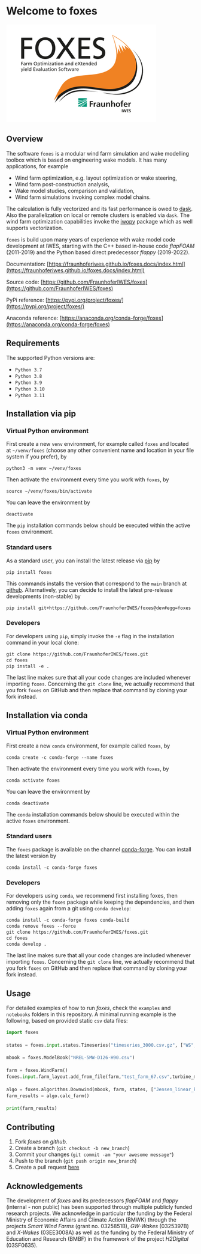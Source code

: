 # Welcome to foxes

![FOXES Logo](Logo_FOXES.svg)

## Overview

The software `foxes` is a modular wind farm simulation and wake modelling toolbox which is based on engineering wake models. It has many applications, for example

- Wind farm optimization, e.g. layout optimization or wake steering,
- Wind farm post-construction analysis,
- Wake model studies, comparison and validation,
- Wind farm simulations invoking complex model chains.

The calculation is fully vectorized and its fast performance is owed to [dask](https://www.dask.org/). Also the parallelization on local or remote clusters is enabled via `dask`. The wind farm
optimization capabilities invoke the [iwopy](https://github.com/FraunhoferIWES/iwopy) package which
as well supports vectorization.

`foxes` is build upon many years of experience with wake model code development at IWES, starting with the C++ based in-house code _flapFOAM_ (2011-2019) and the Python based direct predecessor _flappy_ (2019-2022).

Documentation: [https://fraunhoferiwes.github.io/foxes.docs/index.html](https://fraunhoferiwes.github.io/foxes.docs/index.html)

Source code: [https://github.com/FraunhoferIWES/foxes](https://github.com/FraunhoferIWES/foxes)

PyPi reference: [https://pypi.org/project/foxes/](https://pypi.org/project/foxes/)

Anaconda reference: [https://anaconda.org/conda-forge/foxes](https://anaconda.org/conda-forge/foxes)

## Requirements

The supported Python versions are: 

- `Python 3.7`
- `Python 3.8`
- `Python 3.9`
- `Python 3.10`
- `Python 3.11`

## Installation via pip

### Virtual Python environment

First create a new `venv` environment, for example called `foxes` and located at `~/venv/foxes` (choose any other convenient name and location in your file system if you prefer), by

```console
python3 -m venv ~/venv/foxes
```

Then activate the environment every time you work with `foxes`, by

```console
source ~/venv/foxes/bin/activate
```

You can leave the environment by

```console
deactivate
```

The `pip` installation commands below should be executed within the active `foxes` environment.

### Standard users

As a standard user, you can install the latest release via [pip](https://pypi.org/project/foxes/) by

```console
pip install foxes
```

This commands installs the version that correspond to the `main` branch at [github](https://github.com/FraunhoferIWES/foxes). Alternatively, you can decide to install the latest pre-release developments (non-stable) by

```console
pip install git+https://github.com/FraunhoferIWES/foxes@dev#egg=foxes
```

### Developers

For developers using `pip`, simply invoke the `-e` flag in the installation command in your local clone:

```console
git clone https://github.com/FraunhoferIWES/foxes.git
cd foxes
pip install -e .
```
The last line makes sure that all your code changes are included whenever importing `foxes`. Concerning the `git clone` line, we actually recommend that you fork `foxes` on GitHub and then replace that command by cloning your fork instead.

## Installation via conda

### Virtual Python environment

First create a new `conda` environment, for example called `foxes`, by

```console
conda create -c conda-forge --name foxes
```

Then activate the environment every time you work with `foxes`, by

```console
conda activate foxes
```

You can leave the environment by

```console
conda deactivate
```

The `conda` installation commands below should be executed within the active `foxes` environment.

### Standard users

The `foxes` package is available on the channel [conda-forge](https://anaconda.org/conda-forge/foxes). You can install the latest version by

```console
conda install -c conda-forge foxes
```

### Developers

For developers using `conda`, we recommend first installing foxes, then removing only the `foxes` package while keeping the dependencies, and then adding `foxes` again from a git using `conda develop`:

```console
conda install -c conda-forge foxes conda-build
conda remove foxes --force
git clone https://github.com/FraunhoferIWES/foxes.git
cd foxes
conda develop .
```
The last line makes sure that all your code changes are included whenever importing `foxes`. Concerning the `git clone` line, we actually recommend that you fork `foxes` on GitHub and then replace that command by cloning your fork instead.

## Usage

For detailed examples of how to run _foxes_, check the `examples` and `notebooks` folders in this repository. A minimal running example is the following, based on provided static `csv` data files:

```python
import foxes

states = foxes.input.states.Timeseries("timeseries_3000.csv.gz", ["WS", "WD","TI","RHO"])

mbook = foxes.ModelBook("NREL-5MW-D126-H90.csv")

farm = foxes.WindFarm()
foxes.input.farm_layout.add_from_file(farm,"test_farm_67.csv",turbine_models=["Pct"])

algo = foxes.algorithms.Downwind(mbook, farm, states, ["Jensen_linear_k007"])
farm_results = algo.calc_farm()

print(farm_results)
```

## Contributing

1. Fork _foxes_ on _github_.
2. Create a branch (`git checkout -b new_branch`)
3. Commit your changes (`git commit -am "your awesome message"`)
4. Push to the branch (`git push origin new_branch`)
5. Create a pull request [here](https://github.com/FraunhoferIWES/foxes/pulls)


## Acknowledgements

The development of _foxes_ and its predecessors _flapFOAM_ and _flappy_ (internal - non public) has been supported through multiple publicly funded research projects. We acknowledge in particular the funding by the Federal Ministry of Economic Affairs and Climate Action (BMWK) through the projects _Smart Wind Farms_ (grant no. 0325851B), _GW-Wakes_ (0325397B) and _X-Wakes_ (03EE3008A) as well as the funding by the Federal Ministry of Education and Research (BMBF) in the framework of the project _H2Digital_ (03SF0635).

